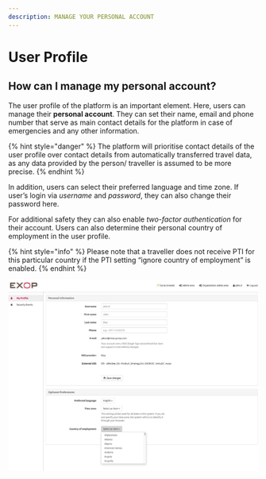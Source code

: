 ```yaml
---
description: MANAGE YOUR PERSONAL ACCOUNT
---
```


# User Profile

## How can I manage my personal account?

The user profile of the platform is an important element. Here, users can manage their **personal account**. They can set their name, email and phone number that serve as main contact details for the platform in case of emergencies and any other information.

{% hint style="danger" %}
 The platform will prioritise contact details of the user profile over contact details from automatically transferred travel data, as any data provided by the person/ traveller is assumed to be more precise.
{% endhint %}

In addition, users can select their preferred language and time zone. If user’s login via _username_ and _password_, they can also change their password here. 

For additional safety they can also enable _two-factor authentication_ for their account. Users can also determine their personal country of employment in the user profile. 

{% hint style="info" %}
Please note that a traveller does not receive PTI for this particular country if the PTI setting “ignore country of employment” is enabled.
{% endhint %}

![User Profile View](../.gitbook/assets/userprofileview.jpg)

